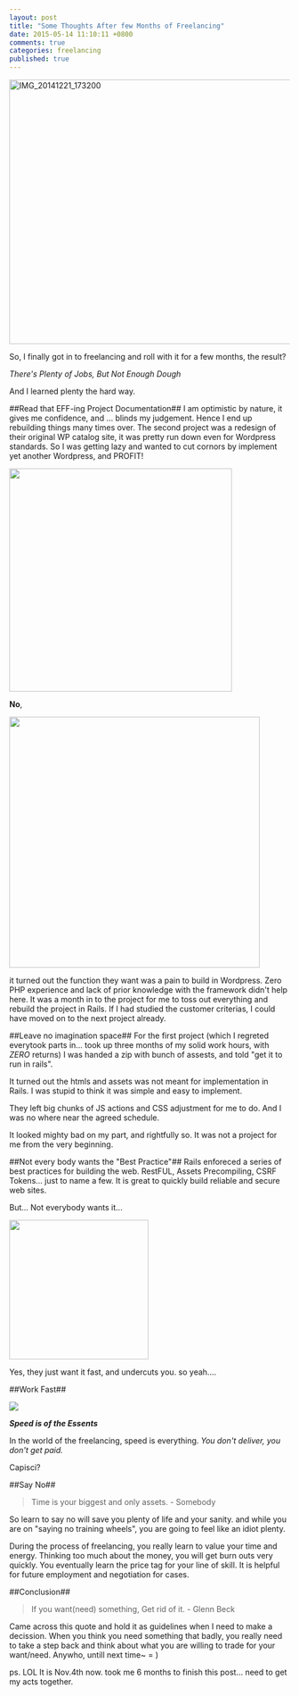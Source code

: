 ```yaml
---
layout: post
title: "Some Thoughts After few Months of Freelancing"
date: 2015-05-14 11:10:11 +0800
comments: true
categories: freelancing
published: true
---
```


<img src="http://i2.kym-cdn.com/photos/images/original/000/234/765/b7e.jpg" width="640" height="474" alt="IMG_20141221_173200">

So, I finally got in to freelancing and roll with it for a few months, the result?

*There's Plenty of Jobs, But Not Enough Dough*

And I learned plenty the hard way.

##Read that EFF-ing Project Documentation##
I am optimistic by nature, it gives me confidence, and ... blinds my judgement. Hence I end up rebuilding things many times over.
The second project was a redesign of their original WP catalog site, it was pretty run down even for Wordpress standards. So I was
getting lazy and wanted to cut cornors by implement yet another Wordpress, and PROFIT!

<img src="http://cdn.meme.am/instances/60187740.jpg" width="400">

**No**,

<img src="https://teacherorwildlifetrainer.files.wordpress.com/2015/08/double_facepalm.png" width="450">

it turned out the function they want was a pain to build in Wordpress. Zero PHP experience and lack of prior knowledge with the
framework didn't help here. It was a month in to the project for me to toss out everything and rebuild the project in Rails. If I had
studied the customer criterias, I could have moved on to the next project already.

##Leave no imagination space##
For the first project (which I regreted everytook parts in... took up three months of my solid work hours, with *ZERO* returns) I was
handed a zip with bunch of assests, and told "get it to run in rails".

It turned out the htmls and assets was not meant for implementation in
Rails. I was stupid to think it was simple and easy to implement.

They left big chunks of JS actions and CSS adjustment for me to do.
And I was no where near the agreed schedule.

It looked mighty bad on my part, and rightfully so. It was not a project
for me from the very beginning.

##Not every body wants the "Best Practice"##
Rails enforeced a series of best practices for building the web.
RestFUL, Assets Precompiling, CSRF Tokens... just to name a few. It is
great to quickly build reliable and secure web sites.

But... Not everybody wants it...

<img src="http://www.thephilippinepride.com/wp-content/uploads/2014/11/dumb-facebook-users.jpg" width="250">

Yes, they just want it fast, and undercuts you. so yeah....

##Work Fast##

<img src="http://img1.wikia.nocookie.net/__cb20131222135044/ben10fanfiction/images/5/5f/Kid_Flash_Running.gif">

***Speed is of the Essents***

In the world of the freelancing, speed is everything.
*You don't deliver, you don't get paid.*

Capisci?

##Say No##

> Time is your biggest and only assets. - Somebody

So learn to say no will save you plenty of life and your sanity. and while you are
on "saying no training wheels", you are going to feel like an idiot plenty.

During the process of freelancing, you really learn to value your time and energy.
Thinking too much about the money, you will get burn outs very quickly. You eventually
learn the price tag for your line of skill. It is helpful for future employment and
negotiation for cases.

##Conclusion##

> If you want(need) something, Get rid of it. - Glenn Beck

Came across this quote and hold it as guidelines when I need to make a decission.
When you think you need something that badly, you really need to take a step back
and think about what you are willing to trade for your want/need. Anywho, untill next
time~ = )

ps. LOL It is Nov.4th now.
took me 6 months to finish this post... need to get my acts together.
